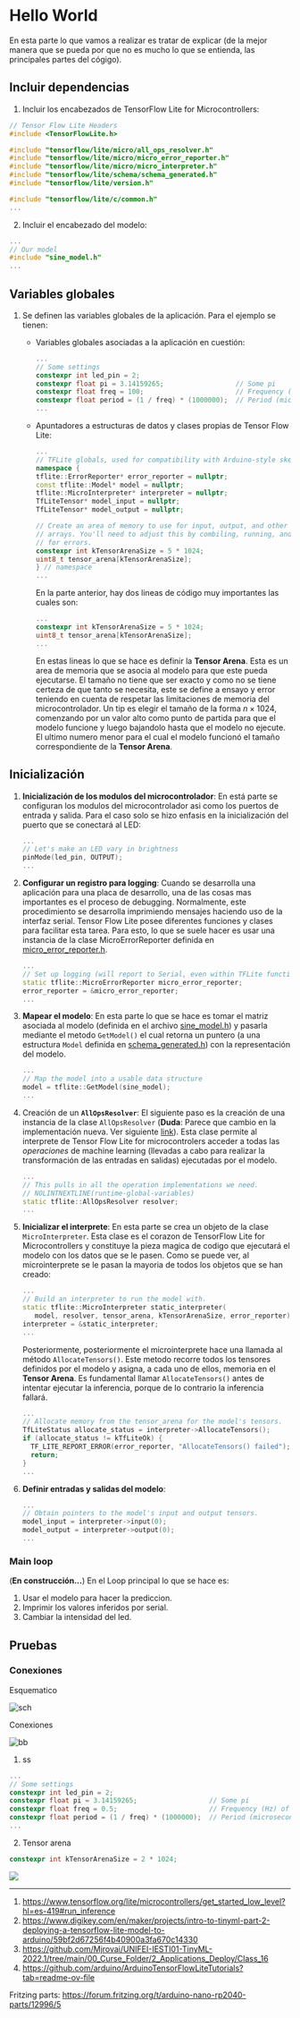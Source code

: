 
# Hello World

En esta parte lo que vamos a realizar es tratar de explicar (de la mejor manera que se pueda por que no es mucho lo que se entienda, las principales partes del cógigo).


## Incluir dependencias

1. Incluir los encabezados de TensorFlow Lite for Microcontrollers:

```ino
// Tensor Flow Lite Headers
#include <TensorFlowLite.h>

#include "tensorflow/lite/micro/all_ops_resolver.h"
#include "tensorflow/lite/micro/micro_error_reporter.h"
#include "tensorflow/lite/micro/micro_interpreter.h"
#include "tensorflow/lite/schema/schema_generated.h"
#include "tensorflow/lite/version.h"

#include "tensorflow/lite/c/common.h"
...
```

2. Incluir el encabezado del modelo:


```ino
...
// Our model
#include "sine_model.h"
...
```



## Variables globales

1. Se definen las variables globales de la aplicación. Para el ejemplo se tienen:
   * Variables globales asociadas a la aplicación en cuestión:
  
     ```ino
     ...
     // Some settings
     constexpr int led_pin = 2;
     constexpr float pi = 3.14159265;                  // Some pi
     constexpr float freq = 100;                       // Frequency (Hz) of sinewave
     constexpr float period = (1 / freq) * (1000000);  // Period (microseconds)
     ...
     ```
  
   * Apuntadores a estructuras de datos y clases propias de Tensor Flow Lite:

      ```ino
      ...
      // TFLite globals, used for compatibility with Arduino-style sketches
      namespace {
      tflite::ErrorReporter* error_reporter = nullptr;
      const tflite::Model* model = nullptr;
      tflite::MicroInterpreter* interpreter = nullptr;
      TfLiteTensor* model_input = nullptr;
      TfLiteTensor* model_output = nullptr;

      // Create an area of memory to use for input, output, and other TensorFlow
      // arrays. You'll need to adjust this by combiling, running, and looking
      // for errors.
      constexpr int kTensorArenaSize = 5 * 1024;
      uint8_t tensor_arena[kTensorArenaSize];
      } // namespace
      ...
      ```

     En la parte anterior, hay dos lineas de código muy importantes las cuales son:

     ```ino
     ...
     constexpr int kTensorArenaSize = 5 * 1024;
     uint8_t tensor_arena[kTensorArenaSize];
     ...
     ```
     
     En estas lineas lo que se hace es definir la **Tensor Arena**. Esta es un area de memoria que se asocia al modelo para que este pueda ejecutarse. El tamaño no tiene que ser exacto y como no se tiene certeza de que tanto se necesita, este se define a ensayo y error teniendo en cuenta de respetar las limitaciones de memoria del microcontrolador. Un tip es elegir el tamaño de la forma $n\times 1024$, comenzando por un valor alto como punto de partida para que el modelo funcione y luego bajandolo hasta que el modelo no ejecute. El ultimo numero menor para el cual el modelo funcionó el tamaño correspondiente de la **Tensor Arena**.

## Inicialización

1. **Inicialización de los modulos del microcontrolador**: En está parte se configuran los modulos del microcontrolador asi como los puertos de entrada y salida. Para el caso solo se hizo enfasis en la inicialización del puerto que se conectará al LED:
   
   ```ino
   ...
   // Let's make an LED vary in brightness
   pinMode(led_pin, OUTPUT);
   ...
   ```

2. **Configurar un registro para logging**: Cuando se desarrolla una aplicación para una placa de desarrollo, una de las cosas mas importantes es el proceso de debugging. Normalmente, este procedimiento se desarrolla imprimiendo mensajes haciendo uso de la interfaz serial. Tensor Flow Lite posee diferentes funciones y clases para facilitar esta tarea. Para esto, lo que se suele hacer es usar una instancia de la clase MicroErrorReporter definida en [micro_error_reporter.h](https://github.com/biagiom/tflite-micro-lib/blob/master/tensorflow/lite/core/api/error_reporter.h). 
   
   ```ino
   ...
   // Set up logging (will report to Serial, even within TFLite functions)
   static tflite::MicroErrorReporter micro_error_reporter;
   error_reporter = &micro_error_reporter;
   ...
   ```

3. **Mapear el modelo**: En esta parte lo que se hace es tomar el matriz asociada al modelo (definida en el archivo [sine_model.h](./nano_33_ble_tflite_sine/sine_model.h)) y pasarla mediante el metodo ```GetModel()``` el cual retorna un puntero (a una estructura ```Model``` definida en [schema_generated.h](https://github.com/tensorflow/tensorflow/blob/master/tensorflow/lite/schema/schema_generated.h)) con la representación del modelo.

   ```ino
   ...
   // Map the model into a usable data structure
   model = tflite::GetModel(sine_model);
   ...
   ```

4. Creación de un **```AllOpsResolver```**: El siguiente paso es la creación de una instancia de la clase ```AllOpsResolver``` (**Duda**: Parece que cambio en la implementación nueva. Ver siguiente [link](https://github.com/arduino/ArduinoTensorFlowLiteTutorials/issues/15)). Esta clase permite al interprete de Tensor Flow Lite for microcontrolers acceder a todas las *operaciones* de machine learning (llevadas a cabo para realizar la transformación de las entradas en salidas) ejecutadas por el modelo.  
  
   ```ino
   ...
   // This pulls in all the operation implementations we need.
   // NOLINTNEXTLINE(runtime-global-variables)
   static tflite::AllOpsResolver resolver;
   ...
   ```

5. **Inicializar el interprete**: En esta parte se crea un objeto de la clase ```MicroInterpreter```. Esta clase es el corazon de TensorFlow Lite for Microcontrollers y constituye la pieza magica de codigo que ejecutará el modelo con los datos que se le pasen. Como se puede ver, al microinterprete se le pasan la mayoria de todos los objetos que se han creado: 
      
   ```ino
   ...
   // Build an interpreter to run the model with.
   static tflite::MicroInterpreter static_interpreter(
      model, resolver, tensor_arena, kTensorArenaSize, error_reporter);
   interpreter = &static_interpreter;
   ...
   ```
   
   Posteriormente, posteriormente el microinterprete hace una llamada al método ```AllocateTensors()```. Este metodo recorre todos los tensores definidos por el modelo y asigna, a cada uno de ellos, memoria en el **Tensor Arena**. Es fundamental llamar ```AllocateTensors()``` antes de intentar ejecutar la inferencia, porque de lo contrario la inferencia fallará.

   ```ino
   ...
   // Allocate memory from the tensor_arena for the model's tensors.
   TfLiteStatus allocate_status = interpreter->AllocateTensors();
   if (allocate_status != kTfLiteOk) {
     TF_LITE_REPORT_ERROR(error_reporter, "AllocateTensors() failed");
     return;
   }
   ...
   ```

6. **Definir entradas y salidas del modelo**: 

   ```ino
   ...
   // Obtain pointers to the model's input and output tensors.
   model_input = interpreter->input(0);
   model_output = interpreter->output(0);
   ...
   ```


### Main loop

(**En construcción...**) En el Loop principal lo que se hace es:
1. Usar el modelo para hacer la prediccion.
2. Imprimir los valores inferidos por serial.
3. Cambiar la intensidad del led.


## Pruebas

### Conexiones

Esquematico

![sch](hello_world_v1_sch.png)

Conexiones

![bb](hello_world_v1_bb.png)

1. ss

```ino
...
// Some settings
constexpr int led_pin = 2;
constexpr float pi = 3.14159265;                  // Some pi
constexpr float freq = 0.5;                       // Frequency (Hz) of sinewave
constexpr float period = (1 / freq) * (1000000);  // Period (microseconds)
...
```
2. Tensor arena

```ino
constexpr int kTensorArenaSize = 2 * 1024;

```

![](test_arena.png)

---

1. https://www.tensorflow.org/lite/microcontrollers/get_started_low_level?hl=es-419#run_inference
2. https://www.digikey.com/en/maker/projects/intro-to-tinyml-part-2-deploying-a-tensorflow-lite-model-to-arduino/59bf2d67256f4b40900a3fa670c14330
3. https://github.com/Mjrovai/UNIFEI-IESTI01-TinyML-2022.1/tree/main/00_Curse_Folder/2_Applications_Deploy/Class_16
4. https://github.com/arduino/ArduinoTensorFlowLiteTutorials?tab=readme-ov-file


Fritzing parts: https://forum.fritzing.org/t/arduino-nano-rp2040-parts/12996/5

